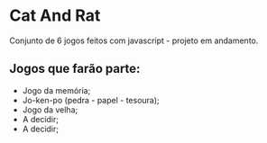 # Cat And Rat

Conjunto de 6 jogos feitos com javascript - projeto em andamento.

## Jogos que farão parte:

- Jogo da memória;
- Jo-ken-po (pedra - papel - tesoura);
- Jogo da velha;
- A decidir;
- A decidir;

